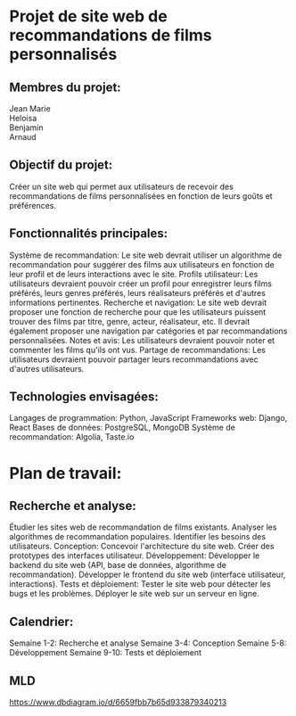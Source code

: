 # Projet de site web de recommandations de films personnalisés

## Membres du projet:

Jean Marie\
Heloisa\
Benjamin\
Arnaud

## Objectif du projet:

Créer un site web qui permet aux utilisateurs de recevoir des recommandations de films personnalisées en fonction de leurs goûts et préférences.

## Fonctionnalités principales:

Système de recommandation: Le site web devrait utiliser un algorithme de recommandation pour suggérer des films aux utilisateurs en fonction de leur profil et de leurs interactions avec le site.
Profils utilisateur: Les utilisateurs devraient pouvoir créer un profil pour enregistrer leurs films préférés, leurs genres préférés, leurs réalisateurs préférés et d'autres informations pertinentes.
Recherche et navigation: Le site web devrait proposer une fonction de recherche pour que les utilisateurs puissent trouver des films par titre, genre, acteur, réalisateur, etc. Il devrait également proposer une navigation par catégories et par recommandations personnalisées.
Notes et avis: Les utilisateurs devraient pouvoir noter et commenter les films qu'ils ont vus.
Partage de recommandations: Les utilisateurs devraient pouvoir partager leurs recommandations avec d'autres utilisateurs.

## Technologies envisagées:

Langages de programmation: Python, JavaScript
Frameworks web: Django, React
Bases de données: PostgreSQL, MongoDB
Système de recommandation: Algolia, Taste.io

# Plan de travail:

## Recherche et analyse:

Étudier les sites web de recommandation de films existants.
Analyser les algorithmes de recommandation populaires.
Identifier les besoins des utilisateurs.
Conception:
Concevoir l'architecture du site web.
Créer des prototypes des interfaces utilisateur.
Développement:
Développer le backend du site web (API, base de données, algorithme de recommandation).
Développer le frontend du site web (interface utilisateur, interactions).
Tests et déploiement:
Tester le site web pour détecter les bugs et les problèmes.
Déployer le site web sur un serveur en ligne.

## Calendrier:

Semaine 1-2: Recherche et analyse
Semaine 3-4: Conception
Semaine 5-8: Développement
Semaine 9-10: Tests et déploiement

## MLD

https://www.dbdiagram.io/d/6659fbb7b65d933879340213